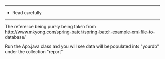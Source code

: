 *******************
* Read carefully
*******************
The reference being purely being taken from 
http://www.mkyong.com/spring-batch/spring-batch-example-xml-file-to-database/

Run the App.java class and you will see data will be populated into
"yourdb" under the collection "report"